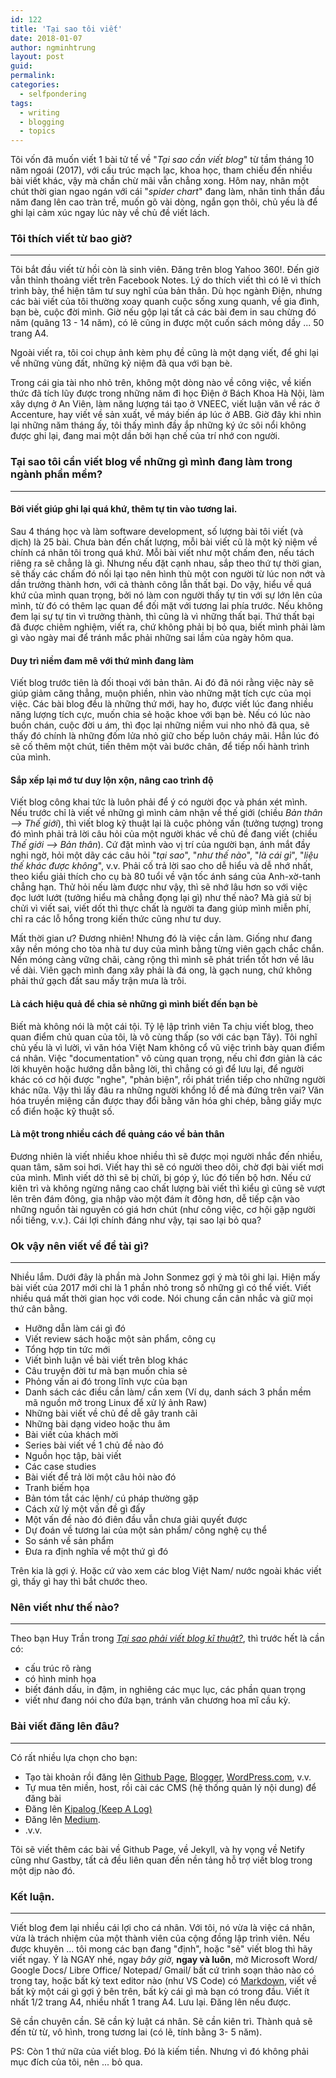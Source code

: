 ```yaml
---
id: 122
title: 'Tại sao tôi viết'
date: 2018-01-07  
author: ngminhtrung
layout: post
guid: 
permalink: 
categories:
  - selfpondering
tags:
  - writing
  - blogging
  - topics
---
```


Tôi vốn đã muốn viết 1 bài tử tế về "*Tại sao cần viết blog*" từ tầm tháng 10 năm ngoái (2017), với cấu trúc mạch lạc, khoa học, tham chiếu đến nhiều bài viết khác, vậy mà chần chừ mãi vẫn chẳng xong. Hôm nay, nhân một chút thời gian ngao ngán với cái "*spider chart*" đang làm, nhân tinh thần đầu năm đang lên cao tràn trề, muốn gõ vài dòng, ngắn gọn thôi, chủ yếu là để ghi lại cảm xúc ngay lúc này về chủ đề viết lách. 

### Tôi thích viết từ bao giờ?
---
Tôi bắt đầu viết từ hồi còn là sinh viên. Đăng trên blog Yahoo 360!. Đến giờ vẫn thỉnh thoảng viết trên Facebook Notes. Lý do thích viết thì có lẽ vì thích trình bày, thể hiện tâm tư suy nghĩ của bản thân. Dù học ngành Điện, nhưng các bài viết của tôi thường xoay quanh cuộc sống xung quanh, về gia đình, bạn bè, cuộc đời mình. Giờ nếu gộp lại tất cả các bài đem in sau chừng đó năm (quãng 13 - 14 năm), có lẽ cũng in được một cuốn sách mỏng dầy ... 50 trang A4. 

Ngoài viết ra, tôi coi chụp ảnh kèm phụ đề cũng là một dạng viết, để ghi lại về những vùng đất, những kỷ niệm đã qua với bạn bè. 

Trong cái gia tài nho nhỏ trên, không một dòng nào về công việc, về kiến thức đã tích lũy được trong những năm đi học Điện ở Bách Khoa Hà Nội, làm xây dựng ở An Viên, làm năng lượng tái tạo ở VNEEC, viết luận văn về rác ở Accenture, hay viết về sản xuất, về máy biến áp lúc ở ABB. Giờ đây khi nhìn lại những năm tháng ấy, tôi thấy mình đầy ắp những ký ức sôi nổi không được ghi lại, đang mai một dần bởi hạn chế của trí nhớ con người.  

### Tại sao tôi cần viết blog về những gì mình đang làm trong ngành phần mềm?
---
#### Bởi viết giúp ghi lại quá khứ, thêm tự tin vào tương lai.

Sau 4 tháng học và làm software development, số lượng bài tôi viết (và dịch) là 25 bài. Chưa bàn đến chất lượng, mỗi bài viết cũ là một kỷ niệm về chính cá nhân tôi trong quá khứ. Mỗi bài viết như một chấm đen, nếu tách riêng ra sẽ chẳng là gì. Nhưng nếu đặt cạnh nhau, sắp theo thứ tự thời gian, sẽ thấy các chấm đó nối lại tạo nên hình thù một con người từ lúc non nớt và dần trưởng thành hơn, với cả thành công lẫn thất bại. Do vậy, hiểu về quá khứ của mình quan trọng, bởi nó làm con người thấy tự tin với sự lớn lên của mình, từ đó có thêm lạc quan để đối mặt với tương lai phía trước. Nếu không đem lại sự tự tin vì trưởng thành, thì cũng là vì những thất bại. Thứ thất bại đã được chiêm nghiệm, viết ra, chứ không phải bị bỏ qua, biết mình phải làm gì vào ngày mai để tránh mắc phải những sai lầm của ngày hôm qua. 

#### Duy trì niềm đam mê với thứ mình đang làm

Viết blog trước tiên là đối thoại với bản thân. Ai đó đã nói rằng việc này sẽ giúp giảm căng thẳng, muộn phiền, nhìn vào những mặt tích cực của mọi việc. Các bài blog đều là những thứ mới, hay ho, được viết lúc đang nhiều năng lượng tích cực, muốn chia sẻ hoặc khoe với bạn bè. Nếu có lúc nào buồn chán, cuộc đời u ám, thì đọc lại những niềm vui nho nhỏ đã qua, sẽ thấy đó chính là những đốm lửa nhỏ giữ cho bếp luôn cháy mãi. Hẳn lúc đó sẽ cố thêm một chút, tiến thêm một vài bước chân, để tiếp nối hành trình của mình.

#### Sắp xếp lại mớ tư duy lộn xộn, nâng cao trình độ

Viết blog công khai tức là luôn phải để ý có người đọc và phán xét mình. Nếu trước chỉ là viết về những gì mình cảm nhận về thế giới (chiều *Bản thân --> Thế giới*), thì viết blog kỹ thuật lại là cuộc phỏng vấn (tưởng tượng) trong đó mình phải trả lời câu hỏi của một người khác về chủ đề đang viết (chiều *Thế giới --> Bản thân*). Cứ đặt mình vào vị trí của người bạn, ánh mắt đầy nghi ngờ, hỏi một dãy các câu hỏi "*tại sao*", "*như thế nào*", "*là cái gì*", "*liệu thế khác được không*", v.v. Phải cố trả lời sao cho dễ hiểu và dễ nhớ nhất, theo kiểu giải thích cho cụ bà 80 tuổi về vận tốc ánh sáng của Anh-xờ-tanh chẳng hạn. Thử hỏi nếu làm được như vậy, thì sẽ nhớ lâu hơn so với việc đọc lướt lướt (tưởng hiểu mà chẳng đọng lại gì) như thế nào? Mà giả sử bị chửi vì viết sai, viết dốt thì thực chất là người ta đang giúp mình miễn phí, chỉ ra các lỗ hổng trong kiến thức cũng như tư duy.  

Mất thời gian ư? Đương nhiên! Nhưng đó là việc cần làm. Giống như đang xây nền móng cho tòa nhà tư duy của mình bằng từng viên gạch chắc chắn. Nền móng càng vững chãi, càng rộng thì mình sẽ phát triển tốt hơn về lâu về dài. Viên gạch mình đang xây phải là đá ong, là gạch nung, chứ không phải thứ gạch đất sau mấy trận mưa là trôi. 

#### Là cách hiệu quả để chia sẻ những gì mình biết đến bạn bè

Biết mà không nói là một cái tội. Tỷ lệ lập trình viên Ta chịu viết blog, theo quan điểm chủ quan của tôi, là vô cùng thấp (so với các bạn Tây). Tôi nghĩ chủ yếu là vì lười, vì văn hóa Việt Nam không cổ vũ việc trình bày quan điểm cá nhân. Việc "documentation" vô cùng quan trọng, nếu chỉ đơn giản là các lời khuyên hoặc hướng dẫn bằng lời, thì chẳng có gì để lưu lại, để người khác có cơ hội được "nghe", "phản biện", rồi phát triển tiếp cho những người khác nữa. Vậy thì lấy đâu ra những người khổng lồ để mà đứng trên vai? Văn hóa truyền miệng cần được thay đổi bằng văn hóa ghi chép, bằng giấy mực cổ điển hoặc kỹ thuật số. 

#### Là một trong nhiều cách để quảng cáo về bản thân

Đương nhiên là viết nhiều khoe nhiều thì sẽ được mọi người nhắc đến nhiều, quan tâm, săm soi hơi. Viết hay thì sẽ có người theo dõi, chờ đợi bài viết mơi của mình. Mình viết dở thì sẽ bị chửi, bị góp ý, lúc đó tiến bộ hơn. Nếu cứ kiên trì và không ngừng nâng cao chất lượng bài viết thì kiểu gì cũng sẽ vượt lên trên đám đông, gia nhập vào một đám ít đông hơn, dễ tiếp cận vào những nguồn tài nguyên có giá hơn chút (như công việc, cơ hội gặp người nổi tiếng, v.v.). Cái lợi chính đáng như vậy, tại sao lại bỏ qua? 

### Ok vậy nên viết về đề tài gì?
---

Nhiều lắm. Dưới đây là phần mà John Sonmez gợi ý mà tôi ghi lại. Hiện mấy bài viết của 2017 mới chỉ là 1 phần nhỏ trong số những gì có thể viết. Viết nhiều quá mất thời gian học với code. Nói chung cần cân nhắc và giữ mọi thứ cân bằng. 

- Hưỡng dẫn làm cái gì đó
- Viết review sách hoặc một sản phẩm, công cụ
- Tổng hợp tin tức mới
- Viết bình luận về bài viết trên blog khác
- Câu truyện đời tư mà bạn muốn chia sẻ 
- Phỏng vấn ai đó trong lĩnh vực của bạn
- Danh sách các điều cần làm/ cần xem (Ví dụ, danh sách 3 phần mềm mã nguồn mở trong Linux để xử lý ảnh Raw)
- Những bài viết về chủ đề dễ gây tranh cãi
- Những bài dạng video hoặc thu âm
- Bài viết của khách mời
- Series bài viết về 1 chủ đề nào đó
- Nguồn học tập, bài viết
- Các case studies
- Bài viết để trả lời một câu hỏi nào đó
- Tranh biếm họa
- Bản tóm tắt các lệnh/ cú pháp thường gặp
- Cách xử lý một vấn đề gì đấy
- Một vấn đề nào đó điên đầu vẫn chưa giải quyết được
- Dự đoán về tương lai của một sản phẩm/ công nghệ cụ thể
- So sánh về sản phẩm
- Đưa ra định nghĩa về một thứ gì đó

Trên kia là gợi ý. Hoặc cứ vào xem các blog Việt Nam/ nước ngoài khác viết gì, thấy gì hay thì bắt chước theo. 

### Nên viết như thế nào?
---

Theo bạn Huy Trần trong [*Tại sao phải viết blog kĩ thuật?*](https://thefullsnack.com/posts/lam-the-nao-viet-blog-ki-thuat.html?t=1515034417189), thì trước hết là cần có:
- cấu trúc rõ ràng
- có hình minh họa
- biết đánh dấu, in đậm, in nghiêng các mục lục, các phần quan trọng
- viết như đang nói cho đứa bạn, tránh văn chương hoa mĩ cầu kỳ. 

### Bài viết đăng lên đâu?
---
Có rất nhiều lựa chọn cho bạn:
- Tạo tài khoản rồi đăng lên [Github Page](https://pages.github.com/), [Blogger](https://www.blogger.com), [WordPress.com](https://wordpress.com), v.v.
- Tự mua tên miền, host, rồi cài các CMS (hệ thống quản lý nội dung) để đăng bài
- Đăng lên [Kipalog (Keep A Log)](https://kipalog.com/posts)
- Đăng lên [Medium](https://help.medium.com/hc/en-us/articles/225168768-Write-post).
- .v.v.

Tôi sẽ viết thêm các bài về Github Page, về Jekyll, và hy vọng về Netify cũng như Gastby, tất cả đều liên quan đến nền tảng hỗ trợ viết blog trong một dịp nào đó. 

### Kết luận. 
---

Viết blog đem lại nhiều cái lợi cho cá nhân. Với tôi, nó vừa là việc cá nhân, vừa là trách nhiệm của một thành viên của cộng đồng lập trình viên. Nếu được khuyên ... tôi mong các bạn đang "định", hoặc "sẽ" viết blog thì hãy viết ngay. Ý là NGAY nhé, ngay *bây giờ*, **ngay và luôn**, mở Microsoft Word/ Google Docs/ Libre Office/ Notepad/ Gmail/ bất cứ trình soạn thảo nào có trong tay, hoặc bất kỳ text editor nào (như VS Code) có [Markdown](https://vi.wikipedia.org/wiki/Markdown), viết về bất kỳ một cái gì gợi ý bên trên, bất kỳ cái gì mà bạn có trong đầu. Viết ít nhất 1/2 trang A4, nhiều nhất 1 trang A4. Lưu lại. Đăng lên nếu được. 

Sẽ cần chuyên cần. Sẽ cần kỷ luật cá nhân. Sẽ cần kiên trì. Thành quả sẽ đến từ từ, vô hình, trong tương lai (có lẽ, tính bằng 3- 5 năm).

PS: Còn 1 thứ nữa của viết blog. Đó là kiếm tiền. Nhưng vì đó không phải mục đích của tôi, nên ... bỏ qua. 